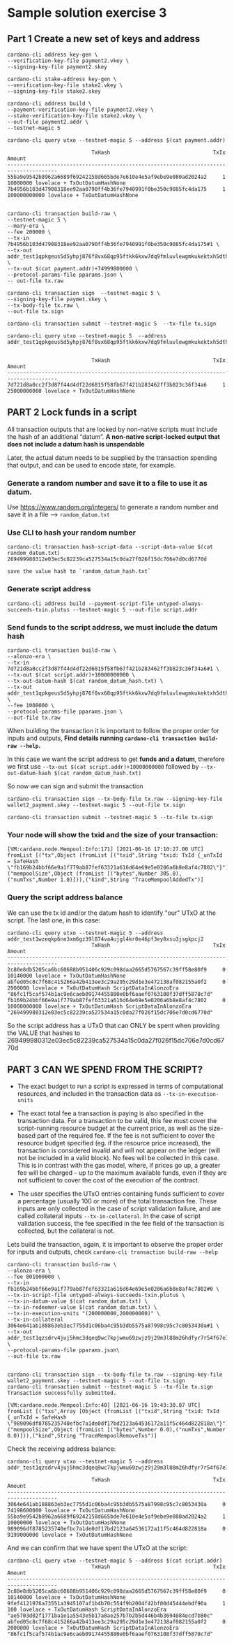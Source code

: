 # Sample solution exercise 3

## Part 1 Create a new set of keys and address

    cardano-cli address key-gen \
    --verification-key-file payment2.vkey \
    --signing-key-file payment2.skey

    cardano-cli stake-address key-gen \
    --verification-key-file stake2.vkey \
    --signing-key-file stake2.skey

    cardano-cli address build \
    --payment-verification-key-file payment2.vkey \
    --stake-verification-key-file stake2.vkey \
    --out-file payment2.addr \
    --testnet-magic 5

    cardano-cli query utxo --testnet-magic 5 --address $(cat payment.addr)

                               TxHash                                 TxIx        Amount
    --------------------------------------------------------------------------------------
    55ba9e9542b8962a6689f69242158d665bde7e610e4e5af9ebe9e080ad2024a2     1        10000000 lovelace + TxOutDatumHashNone
    7b4956b103d47908318ee92aa0790ff4b36fe7940991f0be350c9085fc4da175     1        100000000000 lovelace + TxOutDatumHashNone


    cardano-cli transaction build-raw \
    --testnet-magic 5 \
    --mary-era \
    --fee 200000 \
    --tx-in 7b4956b103d47908318ee92aa0790ff4b36fe7940991f0be350c9085fc4da175#1 \
    --tx-out addr_test1qpkgeus5d5yhpj876f8vx68qp95ftkk6kxw7dq9fmluvlewgmkukektxh5dthk04uhcm90d7pz6njjcfd3y0jjn5klhsk8ghrl+25000000000 \
    --tx-out $(cat payment.addr)+74999800000 \
    --protocol-params-file pparams.json \
    -- out-file tx.raw

    cardano-cli transaction sign  --testnet-magic 5 \
    --signing-key-file paymet.skey \
    --tx-body-file tx.raw \
    --out-file tx.sign

    cardano-cli transaction submit --testnet-magic 5  --tx-file tx.sign

    cardano-cli query utxo --testnet-magic 5  --address addr_test1qpkgeus5d5yhpj876f8vx68qp95ftkk6kxw7dq9fmluvlewgmkukektxh5dthk04uhcm90d7pz6njjcfd3y0jjn5klhsk8ghrl


                               TxHash                                 TxIx        Amount
    --------------------------------------------------------------------------------------
    7d721d8a0cc2f3d87f44d4df22d6815f58fb67f421b283462ff3b823c36f34a6     1        25000000000 lovelace + TxOutDatumHashNone

## PART 2  Lock funds in a script

All transaction outputs that are locked by non-native scripts must include
the hash of an additional “datum”. **A non-native script-locked output that does not include a datum hash is unspendable**

Later, the actual datum needs to be supplied by the transaction spending that output, and can be used to encode state, for example.

### Generate a random number and save it to a file to use it as datum.

Use https://www.random.org/integers/ to generate a random number and save it in a file --> `random_datum.txt`

### Use CLI to hash your random number

    cardano-cli transaction hash-script-data --script-data-value $(cat random_datum.txt)
    269499980312e03ec5c82239ca527534a15c0da27f026f15dc706e7d0cd6770d

    save the value hash to `random_datum_hash.txt`

### Generate script address

    cardano-cli address build --payment-script-file untyped-always-succeeds-txin.plutus --testnet-magic 5 --out-file script.addr


### Send funds to the script address, we must include the datum hash

    cardano-cli transaction build-raw \
    --alonzo-era \
    --tx-in 7d721d8a0cc2f3d87f44d4df22d6815f58fb67f421b283462ff3b823c36f34a6#1 \
    --tx-out $(cat script.addr)+10000000000 \
    --tx-out-datum-hash $(cat random_datum_hash.txt) \
    --tx-out addr_test1qpkgeus5d5yhpj876f8vx68qp95ftkk6kxw7dq9fmluvlewgmkukektxh5dthk04uhcm90d7pz6njjcfd3y0jjn5klhsk8ghrl+14999000000 \
    --fee 1000000 \
    --protocol-params-file pparams.json \
    --out-file tx.raw

When building the transaction it is important to follow the proper order for inputs and outputs, **Find details running `cardano-cli transaction build-raw --help`.**

In this case we want the script address to get **funds and a datum**, therefore we first use  `--tx-out $(cat script.addr)+10000000000` followed by `--tx-out-datum-hash $(cat random_datum_hash.txt)`

So now we can sign and submit the transaction

    cardano-cli transaction sign --tx-body-file tx.raw --signing-key-file wallet2_payment.skey --testnet-magic 5 --out-file tx.sign

    cardano-cli transaction submit --testnet-magic 5 --tx-file tx.sign

### Your node will show the txid and the size of your transaction:

    [VM:cardano.node.Mempool:Info:171] [2021-06-16 17:10:27.00 UTC] fromList [("tx",Object (fromList [("txid",String "txid: TxId {_unTxId = SafeHash \"fb169b24bbf66e9a1f779ab87fef63321a616d64e69e5e0206a6b8e8af4c7802\"}")])),("mempoolSize",Object (fromList [("bytes",Number 305.0),("numTxs",Number 1.0)])),("kind",String "TraceMempoolAddedTx")]

### Query the script address balance

We can use the tx id and/or the datum hash to identify "our" UTxO at the script. The last one, in this case:

    cardano-cli query utxo --testnet-magic 5 --address addr_test1wzeqkp6ne3xm6gz39l874va4ujgl4kr0e46pf3ey8xsu3jsgkpcj2
                               TxHash                                 TxIx        Amount
    --------------------------------------------------------------------------------------
    2c80e8db5205ca6bc60688b951406c929c098daa2665d5767567c39ff58e80f9     0        10140000 lovelace + TxOutDatumHashNone
    abfed05c8c7f68c415266a42b413ee3c29a295c29d1e3e472138af082155a0f2     0        2000000 lovelace + TxOutDatumHash ScriptDataInAlonzoEra "86fc1f5caf574b1ac9e6caeb09174455880e0bf6aaef0763108f37dff5878c7d"
    fb169b24bbf66e9a1f779ab87fef63321a616d64e69e5e0206a6b8e8af4c7802     0        10000000000 lovelace + TxOutDatumHash ScriptDataInAlonzoEra "269499980312e03ec5c82239ca527534a15c0da27f026f15dc706e7d0cd6770d"

So the script address has a UTxO that can ONLY be spent when providing the VALUE that hashes to 269499980312e03ec5c82239ca527534a15c0da27f026f15dc706e7d0cd6770d  

## PART 3 CAN WE SPEND FROM THE SCRIPT?

* The exact budget to run a script is expressed in terms of computational resources, and
included in the transaction data as `--tx-in-execution-units`

* The exact total fee a transaction is paying is also specified in the transaction data. For a transaction to be valid, this fee must cover the script-running resource budget at the current price, as well as the size-based part of the required fee. If the fee is not sufficient to
cover the resource budget specified (eg. if the resource price increased), the transaction is considered invalid and will not appear on the ledger (will not be included in a valid block). No fees will be collected in this case. This is in contrast with the gas model, where, if prices go
up, a greater fee will be charged - up to the maximum available funds, even if they are not sufficient to cover the cost of the execution of the contract.

* The user specifies the UTxO entries containing funds sufficient to cover a percentage (usually 100 or more) of the total transaction fee. These inputs are only collected in the case of script validation failure, and are called collateral inputs `--tx-in-collateral`. In the case of script validation success, the fee specified in the fee field of the transaction is collected, but the collateral is not.

Lets build the transaction, again, it is important to observe the proper order for inputs and outputs, check  `cardano-cli transaction build-raw --help`

    cardano-cli transaction build-raw \
    --alonzo-era \
    --fee 801000000 \
    --tx-in fb169b24bbf66e9a1f779ab87fef63321a616d64e69e5e0206a6b8e8af4c7802#0 \
    --tx-in-script-file untyped-always-succeeds-txin.plutus \
    --tx-in-datum-value $(cat random_datum.txt) \
    --tx-in-redeemer-value $(cat random_datum.txt) \
    --tx-in-execution-units "(200000000,200000000)" \
    --tx-in-collateral 3064e641ab188863eb3ec7755d1c06ba4c95b3db5575a87998c95c7c8053430a#1 \
    --tx-out addr_test1qzsdrv4juj5hmc3dqeq9wc7kpjwmu69zwjz9j29m3l88m26hdfyr7r54f67e7c9de70ld7gzfwmhqpudvkyyvkse2gmq0cvrdj+9199000000 \
    --protocol-params-file pparams.json\
    --out-file tx.raw


    cardano-cli transaction sign --tx-body-file tx.raw --signing-key-file wallet2_payment.skey --testnet-magic 5 --out-file tx.sign
    cardano-cli transaction submit --testnet-magic 5 --tx-file tx.sign
    Transaction successfully submitted.

    [VM:cardano.node.Mempool:Info:40] [2021-06-16 19:43:30.87 UTC] fromList [("txs",Array [Object (fromList [("txid",String "txid: TxId {_unTxId = SafeHash \"989096df8785235740efbc7a1de0df17bd2123a64536172a11f5c464d822818a\"}")])]),("mempoolSize",Object (fromList [("bytes",Number 0.0),("numTxs",Number 0.0)])),("kind",String "TraceMempoolRemoveTxs")]

Check the receiving address balance:

    cardano-cli query utxo --testnet-magic 5 --address addr_test1qzsdrv4juj5hmc3dqeq9wc7kpjwmu69zwjz9j29m3l88m26hdfyr7r54f67e7c9de70ld7gzfwmhqpudvkyyvkse2gmq0cvrdj

                               TxHash                                 TxIx        Amount
    --------------------------------------------------------------------------------------
    3064e641ab188863eb3ec7755d1c06ba4c95b3db5575a87998c95c7c8053430a     0        74198600000 lovelace + TxOutDatumHashNone
    55ba9e9542b8962a6689f69242158d665bde7e610e4e5af9ebe9e080ad2024a2     1        10000000 lovelace + TxOutDatumHashNone
    989096df8785235740efbc7a1de0df17bd2123a64536172a11f5c464d822818a     0        9199000000 lovelace + TxOutDatumHashNone

And we can confirm that we have spent the UTxO at the script:

    cardano-cli query utxo --testnet-magic 5 --address $(cat script.addr)
                               TxHash                                 TxIx        Amount
    --------------------------------------------------------------------------------------
    2c80e8db5205ca6bc60688b951406c929c098daa2665d5767567c39ff58e80f9     0        10140000 lovelace + TxOutDatumHashNone
    9fef4121976a73551a3945107af1b4b70c554f9b2004f42bf00d45444ebdf90a     1        100 lovelace + TxOutDatumHash ScriptDataInAlonzoEra "ae5703d02f1771ba1e1a5543e5b17a8ae257b7b2b5d446b4b3694084ecd7b80c"
    abfed05c8c7f68c415266a42b413ee3c29a295c29d1e3e472138af082155a0f2     0        2000000 lovelace + TxOutDatumHash ScriptDataInAlonzoEra "86fc1f5caf574b1ac9e6caeb09174455880e0bf6aaef0763108f37dff5878c7d"
